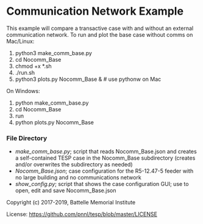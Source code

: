 # Communication Network Example

This example will compare a transactive case with and without an external
communication network. To run and plot the base case without comms on Mac/Linux:

1. python3 make_comm_base.py
2. cd Nocomm_Base
3. chmod +x *.sh
4. ./run.sh
5. python3 plots.py Nocomm_Base & # use pythonw on Mac

On Windows:

1. python make_comm_base.py
2. cd Nocomm_Base
3. run
4. python plots.py Nocomm_Base

### File Directory

- *make_comm_base.py*; script that reads Nocomm_Base.json and creates a self-contained TESP case in the Nocomm_Base subdirectory (creates and/or overwrites the subdirectory as needed)
- *Nocomm_Base.json*; case configuration for the R5-12.47-5 feeder with no large building and no communications network
- *show_config.py*; script that shows the case configuration GUI; use to open, edit and save Nocomm_Base.json

Copyright (c) 2017-2019, Battelle Memorial Institute

License: https://github.com/pnnl/tesp/blob/master/LICENSE
